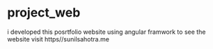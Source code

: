 # project_web
i developed this posrtfolio website using angular framwork to see the website visit https//sunilsahotra.me
